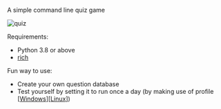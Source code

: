 A simple command line quiz game

![quiz](./quiz.gif)

Requirements:
- Python 3.8 or above
- [rich](https://github.com/willmcgugan/rich)

Fun way to use:
- Create your own question database
- Test yourself by setting it to run once a day (by making use of profile [[Windows](https://docs.microsoft.com/en-us/powershell/module/microsoft.powershell.core/about/about_profiles?view=powershell-7.1)][[Linux](https://www.baeldung.com/linux/bashrc-vs-bash-profile-vs-profile)])